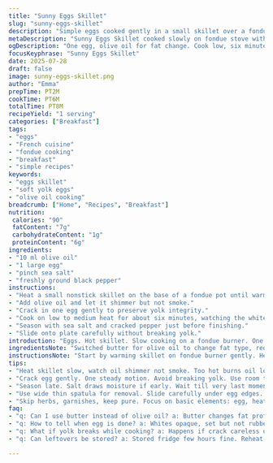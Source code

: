 ```yaml
---
title: "Sunny Eggs Skillet"
slug: "sunny-eggs-skillet"
description: "Simple eggs cooked gently in a small skillet over a fondue stove's flame. Butter reduced from a tablespoon to a teaspoon and eggs from two to just one large one. White set, yolk runny; seasoning with salt and freshly cracked black pepper. A hint of olive oil replaces butter to bring a different fat profile. Time in pan adjusted by a minute for the whites to firm without overcooking the yolk. Garnish omitted for clarity."
metaDescription: "Sunny Eggs Skillet cooked slowly on fondue stove with olive oil, runny yolk, firm whites, salt and cracked pepper. Simple French style egg. Quick prep and cook."
ogDescription: "One egg, olive oil for fat change. Cook low, six minutes till whites set, yolk runny. Salt and black pepper finish. Small skillet, fondue flame. Simple comfort."
focusKeyphrase: "Sunny Eggs Skillet"
date: 2025-07-28
draft: false
image: sunny-eggs-skillet.png
author: "Emma"
prepTime: PT2M
cookTime: PT6M
totalTime: PT8M
recipeYield: "1 serving"
categories: ["Breakfast"]
tags:
- "eggs"
- "French cuisine"
- "fondue cooking"
- "breakfast"
- "simple recipes"
keywords:
- "eggs skillet"
- "soft yolk eggs"
- "olive oil cooking"
breadcrumb: ["Home", "Recipes", "Breakfast"]
nutrition: 
 calories: "90"
 fatContent: "7g"
 carbohydrateContent: "1g"
 proteinContent: "6g"
ingredients:
- "10 ml olive oil"
- "1 large egg"
- "pinch sea salt"
- "freshly ground black pepper"
instructions:
- "Heat a small nonstick skillet on the base of a fondue pot until warm."
- "Add olive oil and let it shimmer but not smoke."
- "Crack in one egg gently to preserve yolk integrity."
- "Cook on low to medium heat for about six minutes, watching the whites solidify and yolk remain soft."
- "Season with sea salt and cracked pepper just before finishing."
- "Slide onto plate carefully without breaking yolk."
introduction: "Eggs. Hot skillet. Slow cooking on a fondue burner. One egg this time, not two. Olive oil instead of butter. Why? Different fat, lighter taste, less saturated. The whites firm, yolk soft. Salt and pepper. No herbs, no extras. Simplicity. The kind of dish quick to make, when craving comfort. Minimal gear: a small nonstick pan, a fondue set top source of heat. Timing's crucial. Five to six minutes. Not too fast, not too slow. Watch whites turn opaque while yolk stays golden and runny. Different, easy, quiet. Just eggs, heat, seasoning working together."
ingredientsNote: "Switched butter for olive oil to change fat type, reduce dairy influence; 10 ml used to keep eggs from sticking while introducing subtle flavor variance. One egg only, cuts quantity by half, matches small skillet size and fondue burner capacity—less crowding means even cooking. No additional seasoning like herbs or spices to keep focus on essential flavors. Salt and pepper basics, freshly cracked preferred for texture and aroma. Ingredient simplicity means straightforward shopping, quick prep. Olive oil’s higher smoke point than butter suits fondue stove heat. Egg freshness critical when cooking slowly; yolk runnytiness depends on it. Skillet choice essential—nonstick recommended for ease with single egg and delicate handling."
instructionsNote: "Start by warming skillet on fondue burner gently. Heat olive oil until it shimmers but no smoke. Important: too hot = brown edges, too cold = sticky whites. Crack egg perfectly to avoid yolk breakage—slow, steady hand. Cook low-medium heat, about six minutes lets whites fully set yet maintains liquid yolk. Adjust time based on egg size, stove calibration; extra minute possible for more set yolk, less for runnier. Salt and pepper near end to avoid drawing moisture prematurely. Remove egg carefully using spatula, ideally one wide and thin to prevent tearing; plate immediately. Skipping butter means no browning flavor but lighter profile gained. Minimal seasoning keeps focus sharp. Simple, but timing and heat key to success. Quick cleanup if skillet nonstick and not overloaded."
tips:
- "Heat skillet slow, watch oil shimmer not smoke. Too hot burns oil look for light ripple no smoke. Skillet size small, fits one egg evenly spreads heat. Nonstick mandatory. Avoid crowding. Oil amount small, just coat. Helps slide egg out easy later."
- "Crack egg gently. One steady motion. Avoid breaking yolk. Use room temp egg better yolk integrity. Whites cook faster if cold shock. Fondue burner low to medium heat. Watch white edges, set but no browning. Time adjusted plus minus one minute for yolk runniness."
- "Season late. Salt draws moisture if early. Wait till very last moment before serving. Fresh cracked pepper two cracks or three adds aroma without overpowering. Olive oil fat type lighter than butter. No dairy influence here. Yolk stays silkier. Butter browns, olive does not. Watch pan temp accordingly."
- "Use wide thin spatula for removal. Slide carefully under egg edges. One piece integrity prevents yolk bust. Plate immediately. Egg freshness critical. Older eggs whites runnier, harder to get firmness without overcooking yolk. Ideally cooked 5-6 min on fondue heat. Adjust timing if egg bigger or smaller."
- "Skip herbs, garnishes, keep pure. Focus on basic elements: egg, heat, salt, oil. Quiet dish. Time and heat key. Little room for error if too hot yolk cooked through. Oil smoke point higher than butter so better suited for fondue. Cleanup easier nonstick with small amount oil. Minimal fuss."
faq:
- "q: Can I use butter instead of olive oil? a: Butter changes fat profile. Low smoke point. Watch closely or browning happens fast. Butter flavor richer but sticks sometimes. Olive oil better for fondue burner heat range here."
- "q: How to tell when egg is done? a: Whites opaque, set but not rubbery. Yolk still wobble if gently shaken pan. Timing tricky. Six minute mark average. Adjust plus minus depending stove calibration. No bubbles or browning edges wanted."
- "q: What if yolk breaks while cooking? a: Happens if crack careless or move egg rough. Cook faster whites first then yolk firm. Or poach instead for runniness. For skillet gently crack and don’t move egg once in pan. Also pan temp stable."
- "q: Can leftovers be stored? a: Stored fridge few hours fine. Reheat low temp skillet or microwave softly. Avoid overcooking yolk. Best fresh though. Quick meal, make fresh to keep yolk runny. Not good for freezing."

---
```

